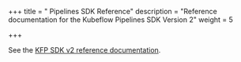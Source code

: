 +++
title = " Pipelines SDK Reference"
description = "Reference documentation for the Kubeflow Pipelines SDK Version 2"
weight = 5
                    
+++

See the [KFP SDK v2 reference documentation](https://kubeflow-pipelines.readthedocs.io/en/stable/).
